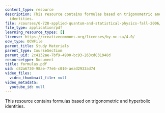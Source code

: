 ```yaml
---
content_type: resource
description: This resource contains formulas based on trigonometric and hyperbolic
  identities.
file: /courses/6-728-applied-quantum-and-statistical-physics-fall-2006/c82a673098ae77e6c010aead2933ad74_formulas.pdf
file_type: application/pdf
learning_resource_types: []
license: https://creativecommons.org/licenses/by-nc-sa/4.0/
ocw_type: OCWFile
parent_title: Study Materials
parent_type: CourseSection
parent_uid: 2c4132ae-7bf9-4900-bc93-263cd831948d
resourcetype: Document
title: formulas.pdf
uid: c82a6730-98ae-77e6-c010-aead2933ad74
video_files:
  video_thumbnail_file: null
video_metadata:
  youtube_id: null
---
```

This resource contains formulas based on trigonometric and hyperbolic identities.